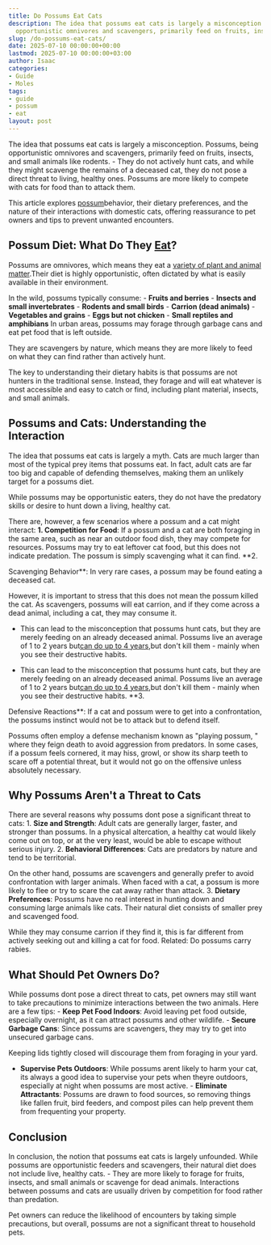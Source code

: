 ```yaml
---
title: Do Possums Eat Cats
description: The idea that possums eat cats is largely a misconception. Possums, being
  opportunistic omnivores and scavengers, primarily feed on fruits, insects, and small...
slug: /do-possums-eat-cats/
date: 2025-07-10 00:00:00+00:00
lastmod: 2025-07-10 00:00:00+03:00
author: Isaac
categories:
- Guide
- Moles
tags:
- guide
- possum
- eat
layout: post
---
```

The idea that possums eat cats is largely a misconception. Possums, being opportunistic omnivores and scavengers, primarily feed on fruits, insects, and small animals like rodents. - They do not actively hunt cats, and while they might scavenge the remains of a deceased cat, they do not pose a direct threat to living, healthy ones. Possums are more likely to compete with cats for food than to attack them.

This article explores [possum](https://pestpolicy.com/do-possums-eat-chickens/)behavior, their dietary preferences, and the nature of their interactions with domestic cats, offering reassurance to pet owners and tips to prevent unwanted encounters.

##  Possum Diet: What Do They [Eat](https://pestpolicy.com/do-cats-eat-lizards/)?

Possums are omnivores, which means they eat a [variety of plant and animal matter](https://pestpolicy.com/what-do-opossums-eat/).Their diet is highly opportunistic, often dictated by what is easily available in their environment.

In the wild, possums typically consume: - **Fruits and berries** - **Insects and small invertebrates** - **Rodents and small birds** - **Carrion (dead animals)** - **Vegetables and grains** - **Eggs but not chicken** - **Small reptiles and amphibians** In urban areas, possums may forage through garbage cans and eat pet food that is left outside.

They are scavengers by nature, which means they are more likely to feed on what they can find rather than actively hunt.

The key to understanding their dietary habits is that possums are not hunters in the traditional sense. Instead, they forage and will eat whatever is most accessible and easy to catch or find, including plant material, insects, and small animals.

##  Possums and Cats: Understanding the Interaction

The idea that possums eat cats is largely a myth. Cats are much larger than most of the typical prey items that possums eat. In fact, adult cats are far too big and capable of defending themselves, making them an unlikely target for a possums diet.

While possums may be opportunistic eaters, they do not have the predatory skills or desire to hunt down a living, healthy cat.

There are, however, a few scenarios where a possum and a cat might interact: **1. Competition for Food**: If a possum and a cat are both foraging in the same area, such as near an outdoor food dish, they may compete for resources. Possums may try to eat leftover cat food, but this does not indicate predation. The possum is simply scavenging what it can find. **2.

Scavenging Behavior**: In very rare cases, a possum may be found eating a deceased cat.

However, it is important to stress that this does not mean the possum killed the cat. As scavengers, possums will eat carrion, and if they come across a dead animal, including a cat, they may consume it.

- This can lead to the misconception that possums hunt cats, but they are merely feeding on an already deceased animal. Possums live an average of 1 to 2 years but[can do up to 4 years](https://opossumsocietyus.org/general-opossum-information/),but don't kill them - mainly when you see their destructive habits.

- This can lead to the misconception that possums hunt cats, but they are merely feeding on an already deceased animal. Possums live an average of 1 to 2 years but[can do up to 4 years](https://opossumsocietyus.org/general-opossum-information/),but don't kill them - mainly when you see their destructive habits. **3.

Defensive Reactions**: If a cat and possum were to get into a confrontation, the possums instinct would not be to attack but to defend itself.

Possums often employ a defense mechanism known as "playing possum, " where they feign death to avoid aggression from predators. In some cases, if a possum feels cornered, it may hiss, growl, or show its sharp teeth to scare off a potential threat, but it would not go on the offensive unless absolutely necessary.

##  Why Possums Aren't a Threat to Cats

There are several reasons why possums dont pose a significant threat to cats: 1. **Size and Strength**: Adult cats are generally larger, faster, and stronger than possums. In a physical altercation, a healthy cat would likely come out on top, or at the very least, would be able to escape without serious injury. 2. **Behavioral Differences**: Cats are predators by nature and tend to be territorial.

On the other hand, possums are scavengers and generally prefer to avoid confrontation with larger animals. When faced with a cat, a possum is more likely to flee or try to scare the cat away rather than attack. 3. **Dietary Preferences**: Possums have no real interest in hunting down and consuming large animals like cats. Their natural diet consists of smaller prey and scavenged food.

While they may consume carrion if they find it, this is far different from actively seeking out and killing a cat for food. Related: Do possums carry rabies.

##  What Should Pet Owners Do?

While possums dont pose a direct threat to cats, pet owners may still want to take precautions to minimize interactions between the two animals. Here are a few tips: - **Keep Pet Food Indoors**: Avoid leaving pet food outside, especially overnight, as it can attract possums and other wildlife. - **Secure Garbage Cans**: Since possums are scavengers, they may try to get into unsecured garbage cans.

Keeping lids tightly closed will discourage them from foraging in your yard.

- **Supervise Pets Outdoors**: While possums arent likely to harm your cat, its always a good idea to supervise your pets when theyre outdoors, especially at night when possums are most active. - **Eliminate Attractants**: Possums are drawn to food sources, so removing things like fallen fruit, bird feeders, and compost piles can help prevent them from frequenting your property.

##  Conclusion

In conclusion, the notion that possums eat cats is largely unfounded. While possums are opportunistic feeders and scavengers, their natural diet does not include live, healthy cats. - They are more likely to forage for fruits, insects, and small animals or scavenge for dead animals. Interactions between possums and cats are usually driven by competition for food rather than predation.

Pet owners can reduce the likelihood of encounters by taking simple precautions, but overall, possums are not a significant threat to household pets.
